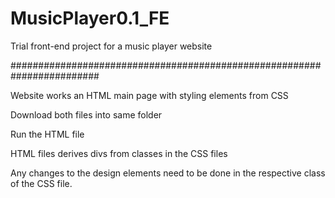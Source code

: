 # MusicPlayer0.1_FE
Trial front-end project for a music player website

########################################################################

Website works an HTML main page with styling elements from CSS<br />

Download both files into same folder<br />

Run the HTML file<br />

HTML files derives divs from classes in the CSS files<br />

Any changes to the design elements need to be done in the respective class of the CSS file.<br />
